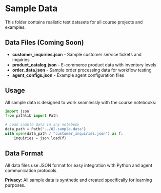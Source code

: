 # Sample Data

This folder contains realistic test datasets for all course projects and examples.

## Data Files (Coming Soon)

- **customer_inquiries.json** - Sample customer service tickets and inquiries
- **product_catalog.json** - E-commerce product data with inventory levels
- **order_data.json** - Sample order processing data for workflow testing
- **agent_configs.json** - Example agent configuration files

## Usage

All sample data is designed to work seamlessly with the course notebooks:

```python
import json
from pathlib import Path

# Load sample data in any notebook
data_path = Path("../02-sample-data")
with open(data_path / "customer_inquiries.json") as f:
    inquiries = json.load(f)
```

## Data Format

All data files use JSON format for easy integration with Python and agent communication protocols.

**Privacy:** All sample data is synthetic and created specifically for learning purposes.
